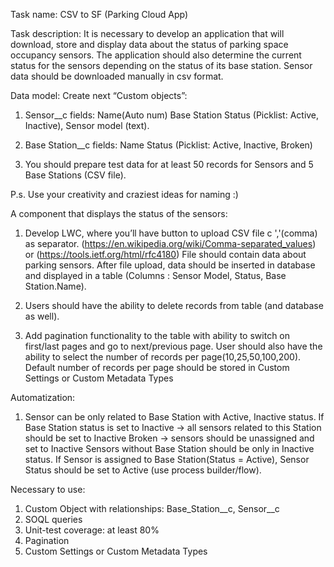 Task name: 
CSV to SF (Parking Cloud App)

Task description:
It is necessary to develop an application that will download, store and display data about the status of parking space occupancy sensors. The application should also determine the current status for the sensors depending on the status of its base station. Sensor data should be downloaded manually in csv format.


Data model:
Create next  “Custom objects”:
1. Sensor__с
fields:
Name(Auto num)
Base Station
Status (Picklist: Active, Inactive), 
Sensor model (text).


2. Base Station__с
fields:
Name
Status (Picklist: Active, Inactive, Broken)

3. You should prepare test data for at least 50 records for Sensors and 5 Base Stations (CSV file).


P.s. Use your creativity and craziest ideas for naming :)



A component that displays the status of the sensors:
1. Develop LWC, where you’ll have button to upload CSV file с ','(comma) as separator. (https://en.wikipedia.org/wiki/Comma-separated_values) or (https://tools.ietf.org/html/rfc4180)
File should contain data about parking sensors.
After file upload, data should be inserted in database and displayed in a table (Columns : Sensor Model, Status, Base Station.Name). 

2. Users should have the ability to delete records from table (and database as well). 

3. Add pagination functionality to the table with ability to switch on first/last pages and go to next/previous page. User should also have the ability to select the number of records per page(10,25,50,100,200). 
Default number of records per page should be stored in Custom Settings or Custom Metadata Types

Automatization:
1. Sensor can be only related to Base Station with Active, Inactive status. 
If Base Station status is set to 
Inactive -> all sensors related to this Station should be set to Inactive
Broken -> sensors should be unassigned and set to Inactive
Sensors without Base Station should be only in Inactive status. If Sensor is assigned to Base Station(Status = Active), Sensor Status should be set to Active (use process builder/flow).


Necessary to use:
1) Custom Object with relationships: Base_Station__c, Sensor__c
2) SOQL queries
3) Unit-test coverage: at least 80%
4) Pagination
5) Custom Settings or Custom Metadata Types